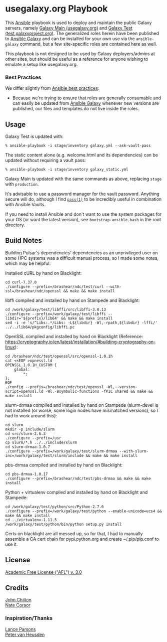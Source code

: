 usegalaxy.org Playbook
======================

This [Ansible][ansible] playbook is used to deploy and maintain the public
Galaxy servers, namely [Galaxy Main (usegalaxy.org)][main] and [Galaxy Test
(test.galaxyproject.org)][test]. The generalized roles herein have been
published to [Ansible Galaxy][ansiblegalaxy] and can be installed for your own
use via the `ansible-galaxy` command, but a few site-specific roles are
contained here as well.

This playbook is not designed to be used by Galaxy deployers/admins at other
sites, but should be useful as a reference for anyone wishing to emulate a
setup like usegalaxy.org.

### Best Practices ###

We differ slightly from [Ansible best practices][ansiblebestpractices]:

- Because we're trying to ensure that roles are generally consumable and can
  easily be updated from [Ansible Galaxy][ansiblegalaxy] whenever new versions
  are published, our files and templates do not live inside the roles.

[ansible]: http://www.ansible.com/
[galaxyproject]: https://galaxyproject.org/
[ansiblegalaxy]: https://galaxy.ansible.com/
[main]: https://usegalaxy.org/
[test]: https://test.galaxyproject.org/
[ansiblebestpractices]: http://docs.ansible.com/playbooks_best_practices.html

Usage
-----

Galaxy Test is updated with:

    % ansible-playbook -i stage/inventory galaxy.yml --ask-vault-pass

The static content alone (e.g. welcome.html and its dependencies) can be
updated without requiring a vault pass:

    % ansible-playbook -i stage/inventory galaxy_static.yml

Galaxy Main is updated with the same commands as above, replacing `stage` with
`production`.

It's advisable to use a password manager for the vault password. Anything
secure will do, although I find [`pass(1)`][pass] to be incredibly useful in
combination with Ansible Vaults.

If you need to install Ansible and don't want to use the system packages for
your OS (or want the latest version), see `bootstrap-ansible.bash` in the root
directory.

[pass]: http://www.passwordstore.org/

Build Notes
-----------

Building Pulsar's dependencies' dependencies as an unprivileged user on some
HPC systems was a difficult manual process, so I made some notes, which may be
helpful:

Installed cURL by hand on Blacklight:

    cd curl-7.37.0
    ./configure --prefix=/brashear/ndc/test/curl --with-ssl=/brashear/ndc/openssl && make && make install

libffi compiled and installed by hand on Stampede and Blacklight:

    cd /work/galaxy/test/libffi/src/libffi-3.0.13
    ./configure --prefix=/work/galaxy/test/libffi --libdir='${prefix}/lib64' && make && make install
    sed -i -e 's/^Libs:.*/Libs: -L${libdir} -Wl,-rpath,${libdir} -lffi/' ../../lib64/pkgconfig/libffi.pc

OpenSSL compiled and installed by hand on Blacklight (Reference:
https://cryptography.io/en/latest/installation/#building-cryptography-on-linux):

    cd /brashear/ndc/test/openssl/src/openssl-1.0.1h
    cat <<EOF >opnessl.ld
    OPENSSL_1.0.1H_CUSTOM {
        global:
            *;
    };
    EOF
    ./config --prefix=/brashear/ndc/test/openssl -Wl,--version-script=openssl.ld -Wl,-Bsymbolic-functions -fPIC shared && make && make install

slurm-drmaa compiled and installed by hand on Stampede (slurm-devel is not
installed (or worse, some login nodes have mismatched versions), so I had to
work around this):

    cd slurm
    mkdir -p include/slurm
    cd src/slurm-2.6.3
    ./configure --prefix=/usr
    cp slurm/*.h ../../include/slurm
    cd slurm-drmaa-1.0.7
    ./configure --prefix=/work/galaxy/test/slurm-drmaa --with-slurm-inc=/work/galaxy/test/slurm/include && make && make install

pbs-drmaa compiled and installed by hand on Blacklight:

    cd pbs-drmaa-1.0.17
    ./configure --prefix=/brashear/ndc/test/pbs-drmaa && make && make install

Python + virtualenv compiled and installed by hand on Blacklight and Stampede:

    cd /work/galaxy/test/python/src/Python-2.7.6
    ./configure --prefix=/work/galaxy/test/python --enable-unicode=ucs4 && make && make install
    cd ../virtualenv-1.11.5
    /work/galaxy/test/python/bin/python setup.py install

Certs on blacklight are all messed up, so for that, I had to manually assemble
a CA cert chain for pypi.python.org and create ~/.pip/pip.conf to use it.

License
-------

[Academic Free License ("AFL") v. 3.0][afl]

[afl]: http://opensource.org/licenses/AFL-3.0

Credits
-------

[John Chilton](https://github.com/jmchilton)  
[Nate Coraor](https://github.com/natefoo)

### Inspiration/Thanks ###

[Lance Parsons](https://github.com/lparsons/)  
[Peter van Heusden](https://github.com/pvanheus/)
